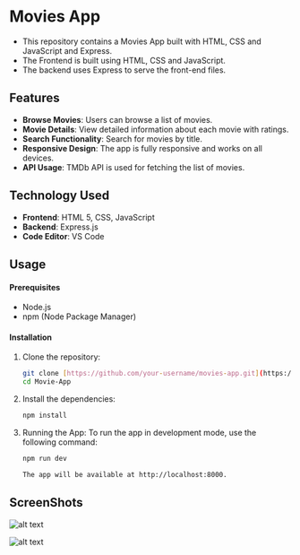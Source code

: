 # Movies App

- This repository contains a Movies App built with HTML, CSS and JavaScript and Express. 
- The Frontend is built using HTML, CSS and JavaScript. 
- The backend uses Express to serve the front-end files.

## Features

- **Browse Movies**: Users can browse a list of movies.
- **Movie Details**: View detailed information about each movie with ratings.
- **Search Functionality**: Search for movies by title.
- **Responsive Design**: The app is fully responsive and works on all devices.
- **API Usage**:  TMDb API is used for fetching the list of movies.

## Technology Used

- **Frontend**: HTML 5, CSS, JavaScript
- **Backend**: Express.js 
- **Code Editor**: VS Code

## Usage

#### Prerequisites

- Node.js
- npm (Node Package Manager)

#### Installation

1. Clone the repository:
   ```bash
   git clone [https://github.com/your-username/movies-app.git](https://github.com/Sri-Sakthi-CB/Movie-App.git)
   cd Movie-App

2. Install the dependencies:

    ```bash
    npm install

3. Running the App: 
    To run the app in development mode, use the following command:

    ```bash
    npm run dev

    The app will be available at http://localhost:8000.

## ScreenShots

![alt text](image-1.png)



![alt text](image-2.png)



